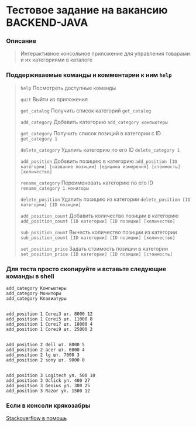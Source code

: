 # Тестовое задание на вакансию BACKEND-JAVA

### Описание
> Интерактивное консольное приложение для управления товарами и их категориями в каталоге

### Поддерживаемые команды и комментарии к ним `help`

> `help` Посмотреть доступные команды
> 
> `quit` Выйти из приложения
> 
> `get_catalog` Получить список категорий `get_catalog`
> 
> `add_category` Добавить категорию `add_category компьютеры`
> 
> `get_category` Получить список позиций в категории с ID `get_category 1`
> 
> `delete_category` Удалить категорию по его ID `delete_category 1`
> 
> `add_position` Добавить позицию в категорию `add_position [ID категории] [название позиции] [едицина измерения] [стоимость] [количество]`
> 
> `rename_category` Переименовать категорию по его ID `rename_category 1 мониторы`
> 
> `delete_position` Удалить позицию из категории `delete_position [ID категории] [ID позиции]`
> 
> `add_position_count` Добавить количество позиции в категорию `add_position_count [ID категории] [ID позиции] [количество]`
> 
> `sub_position_count` Вычесть количество позиции из категории `sub_position_count [ID категории] [ID позиции] [количество]`
> 
> `set_position_price` Задать стоимость позиции в категории `set_position_price [ID категории] [ID позиции] [стоимость]`

### Для теста просто скопируйте и вставьте следующие команды в shell

    add_category Компьютеры
    add_category Мониторы
    add_category Клавиатуры


    add_position 1 Corei3 шт. 8000 12
    add_position 1 Corei5 шт. 11000 8
    add_position 1 Corei7 шт. 18000 4
    add_position 1 Corei9 шт. 25000 2


    add_position 2 dell шт. 8000 5
    add_position 2 acer шт. 6000 4
    add_position 2 lg шт. 7000 3
    add_position 2 sony шт. 9000 0


    add_position 3 Logitech уп. 500 10
    add_position 3 Oclick уп. 400 27
    add_position 3 Genius уп. 300 25
    add_position 3 Razor уп. 1500 12

### Если в консоли крякозабры
[Stackoverflow в помощь](https://ru.stackoverflow.com/questions/1258031/%D0%9D%D0%B5-%D0%BE%D1%82%D0%BE%D0%B1%D1%80%D0%B0%D0%B6%D0%B0%D0%B5%D1%82%D1%81%D1%8F-%D0%BA%D0%B8%D1%80%D0%B8%D0%BB%D0%B8%D1%86%D0%B0-%D0%B2-%D0%BA%D0%BE%D0%BD%D1%81%D0%BE%D0%BB%D0%B8)